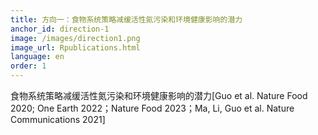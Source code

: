 ```yaml
---
title: 方向一：食物系统策略减缓活性氮污染和环境健康影响的潜力
anchor_id: direction-1
image: /images/direction1.png
image_url: Rpublications.html
language: en
order: 1
---
```


食物系统策略减缓活性氮污染和环境健康影响的潜力[Guo et al. Nature Food 2020; One Earth 2022；Nature Food 2023；Ma, Li, Guo et al. Nature Communications 2021] 

